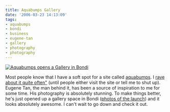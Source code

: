 ```yaml
---
title: Aquabumps Gallery
date: '2006-03-23 14:13:09'
tags:
- aquabumps
- bondi
- business
- eugene-tan
- gallery
- photography
- photography
---
```


<a href="http://aquabumps.com"><img alt="Aquabumps opens a Gallery in Bondi" title="Aquabumps opens a Gallery in Bondi" src="http://www.aquabumps.com/wk_ab/digitalAssets/5230_1143080293383_the-aquabumps-gallery.jpg" /></a>

Most people know that I have a soft spot for a site called <a href="http://aquabumps.com">aquabumps</a>. I <a href="http://euphemize.net/wordpress/tag/aquabumps/">rave about it quite often"</a> (until people either visit the site or tell me to shut up). Eugene Tan, the man behind it, has been a source of inspiration to me for some time. His photography is absolutely stunning. To make things better, he's just opened up a gallery space in Bondi (<a href="http://www.aquabumps.com/photos/gallerylaunch/">photos of the launch</a>) and it looks absolutely awesome. I can't wait to go down and check it out.
